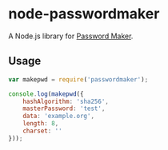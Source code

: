 # node-passwordmaker

A Node.js library for [Password Maker](http://passwordmaker.org/).

## Usage

```js
var makepwd = require('passwordmaker');

console.log(makepwd({
	hashAlgorithm: 'sha256',
	masterPassword: 'test',
	data: 'example.org',
	length: 8,
	charset: ''
}));
```
